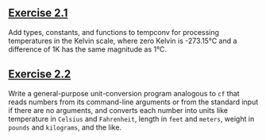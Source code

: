 ## [Exercise 2.1](https://github.com/Property-Finder-Patika/week-1-homework-1-emretask1n/tree/main/Chapter2/exercises/ex2.1)

Add types, constants, and functions to tempconv for processing temperatures in the Kelvin scale, where zero Kelvin is -273.15℃ and a difference of 1K has the same magnitude as 1℃.


## [Exercise 2.2](https://github.com/Property-Finder-Patika/week-1-homework-1-emretask1n/tree/main/Chapter2/exercises/ex2.2)

Write a general-purpose unit-conversion program analogous to `cf` that reads
numbers from its command-line arguments or from the standard input if there
are no arguments, and converts each number into units like temperature in `Celsius`
and `Fahrenheit`, length in `feet` and `meters`, weight in `pounds` and `kilograms`, and the like.
